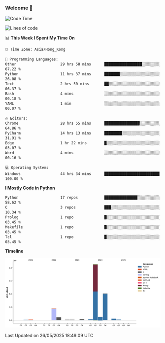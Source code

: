 ### Welcome 👋

<!--START_SECTION:waka-->
![Code Time](http://img.shields.io/badge/Code%20Time-2%2C067%20hrs%2024%20mins-blue)

![Lines of code](https://img.shields.io/badge/From%20Hello%20World%20I%27ve%20Written-4.0%20million%20lines%20of%20code-blue)

📊 **This Week I Spent My Time On** 

```text
🕑︎ Time Zone: Asia/Hong_Kong

💬 Programming Languages: 
Other                    29 hrs 58 mins      █████████████████░░░░░░░░   67.22 % 
Python                   11 hrs 37 mins      ███████░░░░░░░░░░░░░░░░░░   26.08 % 
Text                     2 hrs 50 mins       ██░░░░░░░░░░░░░░░░░░░░░░░   06.37 % 
Bash                     4 mins              ░░░░░░░░░░░░░░░░░░░░░░░░░   00.18 % 
YAML                     1 min               ░░░░░░░░░░░░░░░░░░░░░░░░░   00.07 % 

🔥 Editors: 
Chrome                   28 hrs 55 mins      ████████████████░░░░░░░░░   64.86 % 
PyCharm                  14 hrs 13 mins      ████████░░░░░░░░░░░░░░░░░   31.91 % 
Edge                     1 hr 22 mins        █░░░░░░░░░░░░░░░░░░░░░░░░   03.07 % 
Word                     4 mins              ░░░░░░░░░░░░░░░░░░░░░░░░░   00.16 % 

💻 Operating System: 
Windows                  44 hrs 34 mins      █████████████████████████   100.00 % 
```

**I Mostly Code in Python** 

```text
Python                   17 repos            ███████████████░░░░░░░░░░   58.62 % 
C                        3 repos             ███░░░░░░░░░░░░░░░░░░░░░░   10.34 % 
Prolog                   1 repo              █░░░░░░░░░░░░░░░░░░░░░░░░   03.45 % 
Makefile                 1 repo              █░░░░░░░░░░░░░░░░░░░░░░░░   03.45 % 
Tcl                      1 repo              █░░░░░░░░░░░░░░░░░░░░░░░░   03.45 % 
```



**Timeline**

![Lines of Code chart](https://raw.githubusercontent.com/xhj2501/xhj2501/main/assets/bar_graph.png)


 Last Updated on 26/05/2025 18:49:09 UTC
<!--END_SECTION:waka-->


